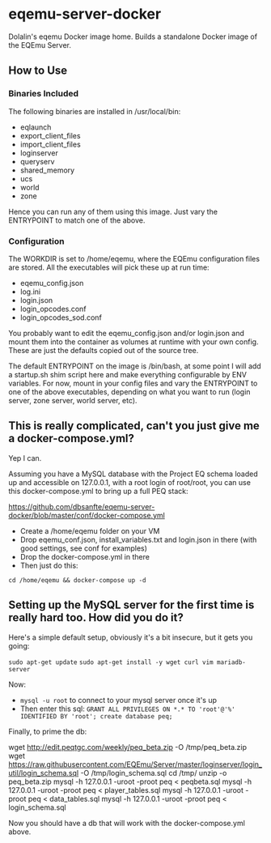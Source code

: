 # eqemu-server-docker
Dolalin's eqemu Docker image home. Builds a standalone Docker image of the EQEmu Server.

## How to Use

### Binaries Included

The following binaries are installed in /usr/local/bin:

- eqlaunch  
- export_client_files  
- import_client_files  
- loginserver
- queryserv  
- shared_memory  
- ucs  
- world  
- zone

Hence you can run any of them using this image. Just vary the ENTRYPOINT to match one of the above.

### Configuration

The WORKDIR is set to /home/eqemu, where the EQEmu configuration files are stored. All the executables will pick these up at run time:

- eqemu_config.json  
- log.ini  
- login.json  
- login_opcodes.conf  
- login_opcodes_sod.conf  

You probably want to edit the eqemu_config.json and/or login.json and mount them into the container as volumes at runtime with your own config. These are just the defaults copied out of the source tree.

The default ENTRYPOINT on the image is /bin/bash, at some point I will add a startup.sh shim script here and make everything configurable by ENV variables. For now, mount in your config files and vary the ENTRYPOINT to one of the above executables, depending on what you want to run (login server, zone server, world server, etc). 

## This is really complicated, can't you just give me a docker-compose.yml?

Yep I can.

Assuming you have a MySQL database with the Project EQ schema loaded up and accessible on 127.0.0.1, with a root login of root/root, you can use this docker-compose.yml to bring up a full PEQ stack:

https://github.com/dbsanfte/eqemu-server-docker/blob/master/conf/docker-compose.yml

- Create a /home/eqemu folder on your VM 
- Drop eqemu_conf.json, install_variables.txt and login.json in there (with good settings, see conf for examples)
- Drop the docker-compose.yml in there
- Then just do this:

`cd /home/eqemu && docker-compose up -d`

## Setting up the MySQL server for the first time is really hard too. How did you do it?

Here's a simple default setup, obviously it's a bit insecure, but it gets you going:

`sudo apt-get update`
`sudo apt-get install -y wget curl vim mariadb-server`

Now:

- `mysql -u root` to connect to your mysql server once it's up
- Then enter this sql: `GRANT ALL PRIVILEGES ON *.* TO 'root'@'%' IDENTIFIED BY 'root'; create database peq;`

Finally, to prime the db:

wget http://edit.peqtgc.com/weekly/peq_beta.zip -O /tmp/peq_beta.zip
wget https://raw.githubusercontent.com/EQEmu/Server/master/loginserver/login_util/login_schema.sql -O /tmp/login_schema.sql
cd /tmp/
unzip -o peq_beta.zip
mysql -h 127.0.0.1 -uroot -proot peq < peqbeta.sql
mysql -h 127.0.0.1 -uroot -proot peq < player_tables.sql
mysql -h 127.0.0.1 -uroot -proot peq < data_tables.sql
mysql -h 127.0.0.1 -uroot -proot peq < login_schema.sql

Now you should have a db that will work with the docker-compose.yml above. 
